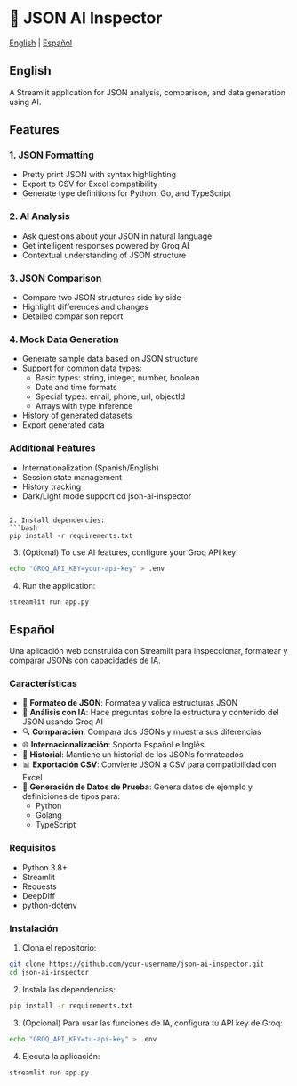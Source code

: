 # 🧠 JSON AI Inspector

[English](#english) | [Español](#español)

<a name="english"></a>
## English

A Streamlit application for JSON analysis, comparison, and data generation using AI.

## Features

### 1. JSON Formatting
- Pretty print JSON with syntax highlighting
- Export to CSV for Excel compatibility
- Generate type definitions for Python, Go, and TypeScript

### 2. AI Analysis
- Ask questions about your JSON in natural language
- Get intelligent responses powered by Groq AI
- Contextual understanding of JSON structure

### 3. JSON Comparison
- Compare two JSON structures side by side
- Highlight differences and changes
- Detailed comparison report

### 4. Mock Data Generation
- Generate sample data based on JSON structure
- Support for common data types:
  - Basic types: string, integer, number, boolean
  - Date and time formats
  - Special types: email, phone, url, objectId
  - Arrays with type inference
- History of generated datasets
- Export generated data

### Additional Features
- Internationalization (Spanish/English)
- Session state management
- History tracking
- Dark/Light mode support
cd json-ai-inspector
```

2. Install dependencies:
```bash
pip install -r requirements.txt
```

3. (Optional) To use AI features, configure your Groq API key:
```bash
echo "GROQ_API_KEY=your-api-key" > .env
```

4. Run the application:
```bash
streamlit run app.py
```

<a name="español"></a>
## Español

Una aplicación web construida con Streamlit para inspeccionar, formatear y comparar JSONs con capacidades de IA.

### Características

- 🎨 **Formateo de JSON**: Formatea y valida estructuras JSON
- 🤖 **Análisis con IA**: Hace preguntas sobre la estructura y contenido del JSON usando Groq AI
- 🔍 **Comparación**: Compara dos JSONs y muestra sus diferencias
- 🌐 **Internacionalización**: Soporta Español e Inglés
- 📝 **Historial**: Mantiene un historial de los JSONs formateados
- 📊 **Exportación CSV**: Convierte JSON a CSV para compatibilidad con Excel
- 🎲 **Generación de Datos de Prueba**: Genera datos de ejemplo y definiciones de tipos para:
  - Python
  - Golang
  - TypeScript

### Requisitos

- Python 3.8+
- Streamlit
- Requests
- DeepDiff
- python-dotenv

### Instalación

1. Clona el repositorio:
```bash
git clone https://github.com/your-username/json-ai-inspector.git
cd json-ai-inspector
```

2. Instala las dependencias:
```bash
pip install -r requirements.txt
```

3. (Opcional) Para usar las funciones de IA, configura tu API key de Groq:
```bash
echo "GROQ_API_KEY=tu-api-key" > .env
```

4. Ejecuta la aplicación:
```bash
streamlit run app.py
```
